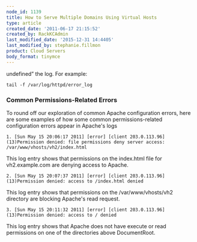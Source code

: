 ```yaml
---
node_id: 1139
title: How to Serve Multiple Domains Using Virtual Hosts
type: article
created_date: '2011-06-17 21:15:52'
created_by: RackKCAdmin
last_modified_date: '2015-12-31 14:4405'
last_modified_by: stephanie.fillmon
product: Cloud Servers
body_format: tinymce
---
```


undefined&rdquo; the log. For example:

    tail -f /var/log/httpd/error_log

### Common Permissions-Related Errors

To round off our exploration of common Apache configuration errors, here
are some examples of how some common permissions-related configuration
errors appear in Apache's logs

    1. [Sun May 15 20:06:17 2011] [error] [client 203.0.113.96] (13)Permission denied: file permissions deny server access: /var/www/vhosts/vh2/index.html

This log entry shows that permissions on the index.html file for
vh2.example.com are denying access to Apache.

    2. [Sun May 15 20:07:37 2011] [error] [client 203.0.113.96] (13)Permission denied: access to /index.html denied

This log entry shows that permissions on the /var/www/vhosts/vh2
directory are blocking Apache's read request.

    3. [Sun May 15 20:11:32 2011] [error] [client 203.0.113.96] (13)Permission denied: access to / denied

This log entry shows that Apache does not have execute or read
permissions on one of the directories above DocumentRoot.

###  

